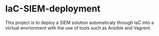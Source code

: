 # IaC-SIEM-deployment

This project is to deploy a SIEM solution automaticaly through IaC into a viirtual envrionment with the use of tools such as Ansible and Vagrent.
